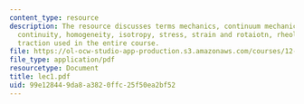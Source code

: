 ```yaml
---
content_type: resource
description: The resource discusses terms mechanics, continuum mechanics, continuum,
  continuity, homogeneity, isotropy, stress, strain and rotaiotn, rheology, and shear
  traction used in the entire course.
file: https://ol-ocw-studio-app-production.s3.amazonaws.com/courses/12-520-geodynamics-fall-2006/99e128449da8a3820ffc25f50ea2bf52_lec1.pdf
file_type: application/pdf
resourcetype: Document
title: lec1.pdf
uid: 99e12844-9da8-a382-0ffc-25f50ea2bf52
---
```

